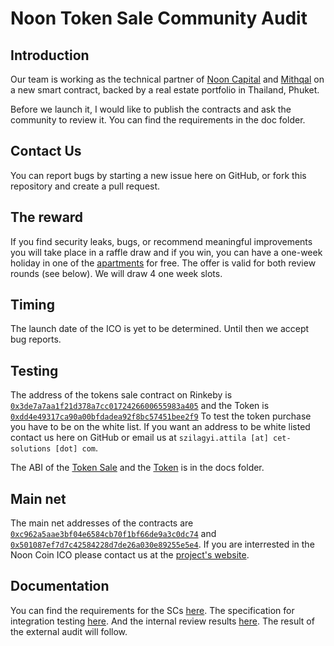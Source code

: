 # Noon Token Sale Community Audit

## Introduction
Our team is working as the technical partner of [Noon Capital](http://noon.sg)  and [Mithqal](http://mithqal.io)  on a new smart contract, backed by a real estate portfolio in Thailand, Phuket.

Before we launch it, I would like to publish the contracts and ask the community to review it. You can find the requirements in the doc folder.

## Contact Us
You can report bugs by starting a new issue here on GitHub, or fork this repository and create a pull request.
 
## The reward
If you find security leaks, bugs, or recommend meaningful improvements you will take place in a raffle draw and if you win, you can have a one-week holiday in one of the [apartments](https://via.eviivo.com/TowerCondominium83130) for free. The offer is valid for both review rounds (see below). We will draw 4 one week slots.
 
## Timing
The launch date of the ICO is yet to be determined. 
Until then we accept bug reports.

 ## Testing
 The address of the tokens sale contract on Rinkeby is [`0x3de7a7aa1f21d378a7cc0172426600655983a405`](https://rinkeby.etherscan.io/address/0x3de7a7aa1f21d378a7cc0172426600655983a405) and the Token is [`0xdd4e49317ca90a00bfdadea92f8bc57451bee2f9`](https://rinkeby.etherscan.io/token/0xdd4e49317ca90a00bfdadea92f8bc57451bee2f9)
 To test the token purchase you have to be on the white list. If you want an address to be white listed contact us here on GitHub or email us at `szilagyi.attila [at] cet-solutions [dot] com`.

 The ABI of the [Token Sale](docs/NoonTokenSale_ABI.json) and the [Token](docs/NoonCoin_ABI.json) is in the docs folder. 

## Main net
The main net addresses of the contracts are [`0xc962a5aae3bf04e6584cb70f1bf66de9a3c0dc74`](https://etherscan.io/address/0xc962a5aae3bf04e6584cb70f1bf66de9a3c0dc74) and [`0x501087ef7d7c42584228d7de26a030e89255e5e4`](https://etherscan.io/token/0x501087ef7d7c42584228d7de26a030e89255e5e4). 
If you are interrested in the Noon Coin ICO please contact us at the [project's website](https://blockchain.noon.sg/).

## Documentation
You can find the requirements for the SCs [here](docs/requirements.pdf).
The specification for integration testing [here](docs/specifications.pdf).
And the internal review results [here](docs/review.pdf).
The result of the external audit will follow.
